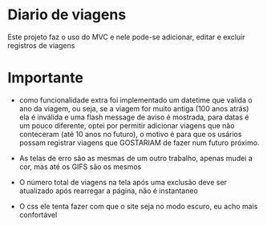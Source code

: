 # Diario de viagens

Este projeto faz o uso do MVC e nele pode-se adicionar, editar e excluir registros de viagens

# Importante

- como funcionalidade extra foi implementado um datetime que valida o ano da viagem, ou seja,
se a viagem for muito antiga (100 anos atrás) ela é inválida e uma flash message de aviso é mostrada,
para datas é um pouco diferente, optei por permitir adicionar viagens que não conteceram (até 10 anos no futuro), 
o motivo é para que os usários possam registrar viagens que GOSTARIAM de fazer num futuro próximo. 

- As telas de erro são as mesmas de um outro trabalho, apenas mudei a cor, mas até os GIFS são os mesmos

- O número total de viagens na tela após uma exclusão deve ser atualizado após rearregar a página, não é instantaneo

- O css ele tenta fazer com que o site seja no modo escuro, eu acho mais confortável